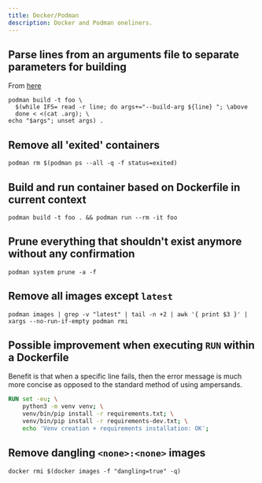 ```yaml
---
title: Docker/Podman
description: Docker and Podman oneliners.
---
```

## Parse lines from an arguments file to separate parameters for building

From [here](https://ilhicas.com/2018/11/03/docker-build-with-build-arg-wit-multiple-arguments.html)

```shell
podman build -t foo \
  $(while IFS= read -r line; do args+="--build-arg ${line} "; \above
  done < <(cat .arg); \
echo "$args"; unset args) .
```

## Remove all 'exited' containers

```shell
podman rm $(podman ps --all -q -f status=exited)
```

## Build and run container based on Dockerfile in current context

```shell
podman build -t foo . && podman run --rm -it foo
```

## Prune everything that shouldn't exist anymore without any confirmation

```shell
podman system prune -a -f
```

## Remove all images except `latest`

```shell
podman images | grep -v "latest" | tail -n +2 | awk '{ print $3 }' | xargs --no-run-if-empty podman rmi
```

## Possible improvement when executing `RUN` within a Dockerfile

Benefit is that when a specific line fails, then the error message is much more concise as opposed to the standard method of using ampersands.

```dockerfile
RUN set -eu; \
    python3 -m venv venv; \
    venv/bin/pip install -r requirements.txt; \
    venv/bin/pip install -r requirements-dev.txt; \
    echo 'Venv creation + requirements installation: OK';
```

## Remove dangling `<none>:<none>` images

```shell
docker rmi $(docker images -f "dangling=true" -q)
```

